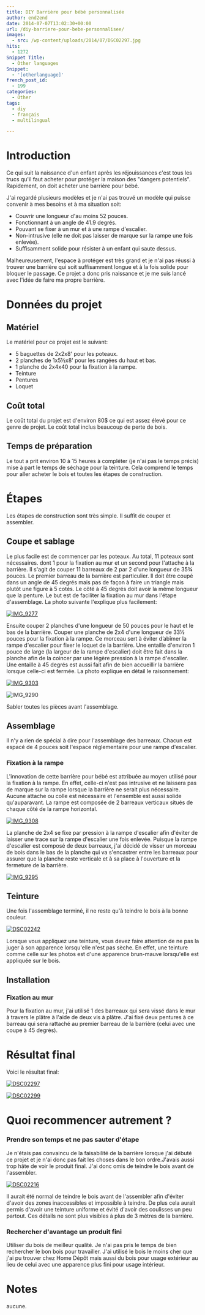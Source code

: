 ```yaml
---
title: DIY Barrière pour bébé personnalisée
author: end2end
date: 2014-07-07T13:02:30+00:00
url: /diy-barriere-pour-bebe-personnalisee/
images:
  - src: /wp-content/uploads/2014/07/DSC02297.jpg
hits:
  - 1272
Snippet Title:
  - Other languages
Snippet:
  - '[otherlanguage]'
french_post_id:
  - 199
categories:
  - Other
tags:
  - diy
  - français
  - multilingual

---
```

# Introduction

Ce qui suit la naissance d'un enfant après les réjouissances c'est tous les trucs qu'il faut acheter pour protéger la maison des "dangers potentiels". Rapidement, on doit acheter une barrière pour bébé.

J'ai regardé plusieurs modèles et je n'ai pas trouvé un modèle qui puisse convenir à mes besoins et à ma situation soit:

  * Couvrir une longueur d'au moins 52 pouces.
  * Fonctionnant à un angle de 41.9 degrés.
  * Pouvant se fixer à un mur et à une rampe d'escalier.
  * Non-intrusive (elle ne doit pas laisser de marque sur la rampe une fois enlevée).
  * Suffisamment solide pour résister à un enfant qui saute dessus.

Malheureusement, l'espace à protéger est très grand et je n'ai pas réussi à trouver une barrière qui soit suffisamment longue et à la fois solide pour bloquer le passage. Ce projet a donc pris naissance et je me suis lancé avec l'idée de faire ma propre barrière.

# Données du projet

## Matériel

Le matériel pour ce projet est le suivant:

  * 5 baguettes de 2x2x8' pour les poteaux.
  * 2 planches de 1x5½x8' pour les rangées du haut et bas.
  * 1 planche de 2x4x40 pour la fixation à la rampe.
  * Teinture
  * Pentures
  * Loquet

## Coût total

Le coût total du projet est d'environ 80$ ce qui est assez élevé pour ce genre de projet. Le coût total inclus beaucoup de perte de bois.

## Temps de préparation

Le tout a prit environ 10 à 15 heures à compléter (je n'ai pas le temps précis) mise à part le temps de séchage pour la teinture. Cela comprend le temps pour aller acheter le bois et toutes les étapes de construction.

# Étapes

Les étapes de construction sont très simple. Il suffit de couper et assembler.

## Coupe et sablage

Le plus facile est de commencer par les poteaux. Au total, 11 poteaux sont nécessaires. dont 1 pour la fixation au mur et un second pour l'attache à la barrière. Il s'agit de couper 11 barreaux de 2 par 2 d'une longueur de 35¾ pouces. Le premier barreau de la barrière est particulier. Il doit être coupé dans un angle de 45 degrés mais pas de façon à faire un triangle mais plutôt une figure à 5 cotés. Le côté à 45 degrés doit avoir la même longueur que la penture. Le but est de faciliter la fixation au mur dans l'étape d'assemblage. La photo suivante l'explique plus facilement:

[![IMG_9277](/wp-content/uploads/2014/07/IMG_9277-300x200.jpg)](/wp-content/uploads/2014/07/IMG_9277.jpg)

Ensuite couper 2 planches d'une longueur de 50 pouces pour le haut et le bas de la barrière. Couper une planche de 2x4 d'une longueur de 33½ pouces pour la fixation à la rampe. Ce morceau sert à éviter d’abîmer la rampe d'escalier pour fixer le loquet de la barrière. Une entaille d'environ 1 pouce de large (la largeur de la rampe d'escalier) doit être fait dans la planche afin de la coincer par une légère pression à la rampe d'escalier. Une entaille à 45 degrés est aussi fait afin de bien accueillir la barrière lorsque celle-ci est fermée. La photo explique en détail le raisonnement:

[![IMG_9303](/wp-content/uploads/2014/07/IMG_9303-200x300.jpg)](/wp-content/uploads/2014/07/IMG_9303.jpg)

![IMG_9290](/wp-content/uploads/2014/07/IMG_9290-200x300.jpg)

Sabler toutes les pièces avant l'assemblage.

## Assemblage

Il n'y a rien de spécial à dire pour l'assemblage des barreaux. Chacun est espacé de 4 pouces soit l'espace réglementaire pour une rampe d'escalier.

### Fixation à la rampe

L'innovation de cette barrière pour bébé est attribuée au moyen utilisé pour la fixation à la rampe. En effet, celle-ci n'est pas intrusive et ne laissera pas de marque sur la rampe lorsque la barrière ne serait plus nécessaire. Aucune attache ou colle est nécessaire et l'ensemble est aussi solide qu'auparavant. La rampe est composée de 2 barreaux verticaux situés de chaque côté de la rampe horizontal.

[![IMG_9308](/wp-content/uploads/2014/07/IMG_9308-200x300.jpg)](/wp-content/uploads/2014/07/IMG_9308.jpg)

La planche de 2x4 se fixe par pression à la rampe d'escalier afin d'éviter de laisser une trace sur la rampe d'escalier une fois enlevée. Puisque la rampe d'escalier est composé de deux barreaux, j'ai décidé de visser un morceau de bois dans le bas de la planche qui va s'encastrer entre les barreaux pour assurer que la planche reste verticale et à sa place à l'ouverture et la fermeture de la barrière.

[![IMG_9295](/wp-content/uploads/2014/07/IMG_9295-300x200.jpg)](/wp-content/uploads/2014/07/IMG_9295.jpg)

## Teinture

Une fois l'assemblage terminé, il ne reste qu'à teindre le bois à la bonne couleur.

[![DSC02242](/wp-content/uploads/2014/07/DSC02242-300x225.jpg)](/wp-content/uploads/2014/07/DSC02242.jpg)

Lorsque vous appliquez une teinture, vous devez faire attention de ne pas la juger à son apparence lorsqu'elle n'est pas sèche. En effet, une teinture comme celle sur les photos est d'une apparence brun-mauve lorsqu'elle est appliquée sur le bois.

## Installation

### Fixation au mur

Pour la fixation au mur, j'ai utilisé 1 des barreaux qui sera vissé dans le mur à travers le plâtre à l'aide de deux vis à plâtre. J'ai fixé deux pentures à ce barreau qui sera rattaché au premier barreau de la barrière (celui avec une coupe à 45 degrés).

# Résultat final

Voici le résultat final:

[![DSC02297](/wp-content/uploads/2014/07/DSC02297-1024x768.jpg)](/wp-content/uploads/2014/07/DSC02297.jpg)

[![DSC02299](/wp-content/uploads/2014/07/DSC02299-768x1024.jpg)](/wp-content/uploads/2014/07/DSC02299.jpg)

# Quoi recommencer autrement ?

### Prendre son temps et ne pas sauter d'étape

Je n'étais pas convaincu de la faisabilité de la barrière lorsque j'ai débuté ce projet et je n'ai donc pas fait les choses dans le bon ordre.J'avais aussi trop hâte de voir le produit final. J'ai donc omis de teindre le bois avant de l'assembler.

[![DSC02216](/wp-content/uploads/2014/07/DSC02216-300x225.jpg)](/wp-content/uploads/2014/07/DSC02216.jpg)

Il aurait été normal de teindre le bois avant de l'assembler afin d'éviter d'avoir des zones inaccessibles et impossible à teindre. De plus cela aurait permis d'avoir une teinture uniforme et évité d'avoir des coulisses un peu partout. Ces détails ne sont plus visibles à plus de 3 mètres de la barrière.

### Rechercher d'avantage un produit fini

Utiliser du bois de meilleur qualité. Je n'ai pas pris le temps de bien rechercher le bon bois pour travailler. J'ai utilisé le bois le moins cher que j'ai pu trouver chez Home Dépôt mais aussi du bois pour usage extérieur au lieu de celui avec une apparence plus fini pour usage intérieur.

# Notes

aucune.
